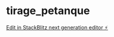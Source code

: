 # tirage_petanque

[Edit in StackBlitz next generation editor ⚡️](https://stackblitz.com/~/github.com/Harvey13/tirage_petanque)